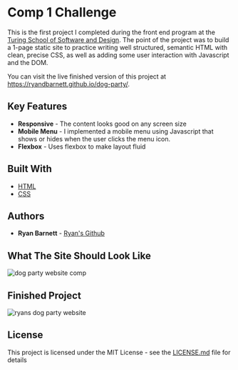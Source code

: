 # Comp 1 Challenge

This is the first project I completed during the front end program at the [Turing School of Software and Design](https://https://turing.io/). The point of the project was to build a 1-page static site to practice writing well structured, semantic HTML with clean, precise CSS, as well as adding some user interaction with Javascript and the DOM.

You can visit the live finished version of this project at https://ryandbarnett.github.io/dog-party/.

## Key Features

* **Responsive** - The content looks good on any screen size
* **Mobile Menu** - I implemented a mobile menu using Javascript that shows or hides when the user clicks the menu icon.
* **Flexbox** - Uses flexbox to make layout fluid


## Built With

* [HTML](https://developer.mozilla.org/en-US/docs/Web/Guide/HTML/HTML5)
* [CSS](https://developer.mozilla.org/en-US/docs/Web/CSS)

## Authors

* **Ryan Barnett** - [Ryan's Github](http://github.com/RyanDBarnett)

## What The Site Should Look Like

![dog party website comp](images/dog-party-js-edition.jpg)

## Finished Project

![ryans dog party website](images/finished-dog-party.jpeg)

## License

This project is licensed under the MIT License - see the [LICENSE.md](LICENSE.md) file for details
